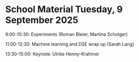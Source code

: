 # School Material Tuesday, 9 September 2025

9:00-10:30: Experiments (Roman Bleier, Martina Scholger)

11:00-12:30: Machine learning and DSE wrap up (Sarah Lang)

13:30-15:00: Keynote: Ulrike Henny-Krahmer

